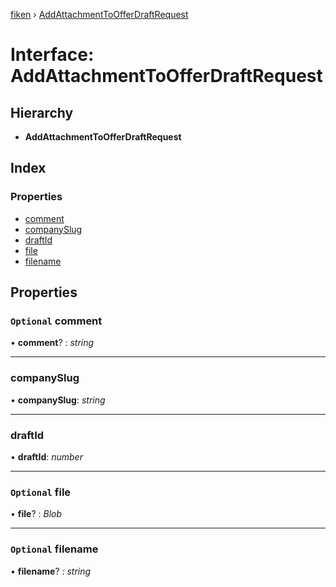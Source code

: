 [fiken](../README.md) › [AddAttachmentToOfferDraftRequest](addattachmenttoofferdraftrequest.md)

# Interface: AddAttachmentToOfferDraftRequest

## Hierarchy

* **AddAttachmentToOfferDraftRequest**

## Index

### Properties

* [comment](addattachmenttoofferdraftrequest.md#optional-comment)
* [companySlug](addattachmenttoofferdraftrequest.md#companyslug)
* [draftId](addattachmenttoofferdraftrequest.md#draftid)
* [file](addattachmenttoofferdraftrequest.md#optional-file)
* [filename](addattachmenttoofferdraftrequest.md#optional-filename)

## Properties

### `Optional` comment

• **comment**? : *string*

___

###  companySlug

• **companySlug**: *string*

___

###  draftId

• **draftId**: *number*

___

### `Optional` file

• **file**? : *Blob*

___

### `Optional` filename

• **filename**? : *string*

